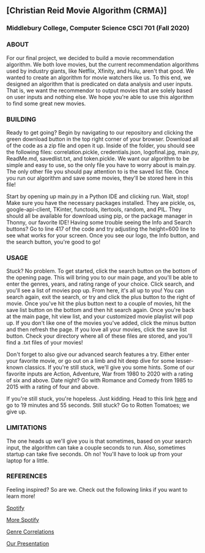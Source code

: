 ## [Christian Reid Movie Algorithm (CRMA)]
### Middlebury College, Computer Science CSCI 701 (Fall 2020)

### ABOUT
For our final project, we decided to build a movie recommendation algorithm. We both love movies, but the current recommendation algorithms used by industry giants, like Netflix, Xfinity, and Hulu, aren't that good. We wanted to create an algorithm for movie watchers like us. To this end, we designed an algorithm that is predicated on data analysis and user inputs. That is, we want the recommendor to output movies that are solely based on user inputs and nothing else. We hope you're able to use this algorithm to find some great new movies.

### BUILDING
Ready to get going? Begin by navigating to our repository and clicking the green download button in the top right corner of your browser. Download all of the code as a zip file and open it up. Inside of the folder, you should see the following files: correlation.pickle, credentials.json, logofinal.jpg, main.py, ReadMe.md, savedlist.txt, and token.pickle. We want our algorithm to be simple and easy to use, so the only file you have to worry about is main.py. The only other file you should pay attention to is the saved list file. Once you run our algorithm and save some movies, they'll be stored here in this file!

Start by opening up main.py in a Python IDE and clicking run. Wait, stop! Make sure you have the necessary packages installed. They are pickle, os, google-api-client, TKinter, functools, itertools, random, and PIL. They should all be available for download using pip, or the package manager in Thonny, our favorite IDE! Having some trouble seeing the Info and Search buttons? Go to line 417 of the code and try adjusting the height=600 line to see what works for your screen. Once you see our logo, the Info button, and the search button, you're good to go!

### USAGE
Stuck? No problem. To get started, click the search button on the bottom of the opening page. This will bring you to our main page, and you'll be able to enter the genres, years, and rating range of your choice. Click search, and you'll see a list of movies pop up. From here, it's all up to you! You can search again, exit the search, or try and click the plus button to the right of movie. Once you've hit the plus button next to a couple of movies, hit the save list button on the bottom and then hit search again. Once you're back at the main page, hit view list, and your customized movie playlist will pop up. If you don't like one of the movies you've added, click the minus button and then refresh the page. If you love all your movies, click the save list button. Check your directory where all of these files are stored, and you'll find a .txt files of your movies!

Don't forget to also give our advanced search features a try. Either enter your favorite movie, or go out on a limb and hit deep dive for some lesser-known classics. If you're still stuck, we'll give you some hints. Some of our favorite inputs are Action, Adventure, War from 1980 to 2020 with a rating of six and above. Date night? Go with Romance and Comedy from 1985 to 2015 with a rating of four and above.

If you're still stuck, you're hopeless. Just kidding. Head to this link [here](https://midd.hosted.panopto.com/Panopto/Pages/Viewer.aspx?id=985e345a-0238-4cf0-a1bb-ac860130a55d) and go to 19 minutes and 55 seconds. Still stuck? Go to Rotten Tomatoes; we give up.

### LIMITATIONS
The one heads up we'll give you is that sometimes, based on your search input, the algorithm can take a couple seconds to run. Also, sometimes startup can take five seconds. Oh no! You'll have to look up from your laptop for a little. 

### REFERENCES
Feeling inspired? So are we. Check out the following links if you want to learn more!

[Spotify](https://onezero.medium.com/how-spotifys-algorithm-knows-exactly-what-you-want-to-listen-to-4b6991462c5c)

[More Spotify](https://medium.com/swlh/how-is-spotifys-thriving-recommendation-system-becoming-a-new-advertising-platform-a2b97ffe2012)

[Genre Correlations](https://www.sciencedirect.com/science/article/abs/pii/S0957417412001509)

[Our Presentation](https://midd.hosted.panopto.com/Panopto/Pages/Viewer.aspx?id=985e345a-0238-4cf0-a1bb-ac860130a55d)

